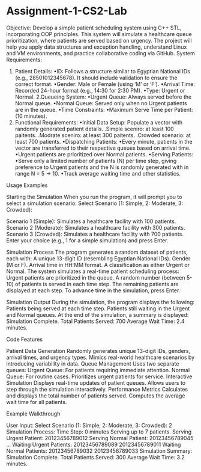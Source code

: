 # Assignment-1-CS2-Lab
Objective:
Develop a simple patient scheduling system using C++ STL, incorporating OOP principles. This
system will simulate a healthcare queue prioritization, where patients are served based on urgency.
The project will help you apply data structures and exception handling, understand Linux and VM
environments, and practice collaborative coding via GitHub.
System Requirements:
1. Patient Details:
•ID: Follows a structure similar to Egyptian National IDs (e.g., 28501012345678). It
should include validation to ensure the correct format.
•Gender: Male or Female (using ‘M’ or ‘F’).
•Arrival Time: Recorded 24-hour format (e.g., 14:30 for 2:30 PM).
•Type: Urgent or Normal.
2.Queueing System:
•Urgent Queue: Always served before the Normal queue.
•Normal Queue: Served only when no Urgent patients are in the queue.
•Time Constraints:
•Maximum Serve Time per Patient: (10 minutes).
3. Functional Requirements:
•Initial Data Setup: Populate a vector with randomly generated patient details.
.Simple sceniro: at least 100 paitents.
.Modrate sceniro: at least 300 paitents.
.Crowded scenario: at least 700 patients.
•Dispatching Patients:
•Every minute, patients in the vector are transferred to their respective queues
based on arrival time.
•Urgent patients are prioritized over Normal patients.
•Serving Patients:
•Serve only a limited number of patients (N) per time step, giving preference to
Urgent patients and the N is randomly generated with in range N = 5 -> 10.
•Track average waiting time and other statistics.

Usage Examples

Starting the Simulation
When you run the program, it will prompt you to select a simulation scenario:
Select Scenario (1: Simple, 2: Moderate, 3: Crowded):

Scenario 1 (Simple): Simulates a healthcare facility with 100 patients.
Scenario 2 (Moderate): Simulates a healthcare facility with 300 patients.
Scenario 3 (Crowded): Simulates a healthcare facility with 700 patients.
Enter your choice (e.g., 1 for a simple simulation) and press Enter.

Simulation Process
The program generates a random dataset of patients, each with:
A unique 13-digit ID (resembling Egyptian National IDs).
Gender (M or F).
Arrival time in HH:MM format.
A classification as either Urgent or Normal.
The system simulates a real-time patient scheduling process:
Urgent patients are prioritized in the queue.
A random number (between 5-10) of patients is served in each time step.
The remaining patients are displayed at each step.
To advance time in the simulation, press Enter.

Simulation Output
During the simulation, the program displays the following:
Patients being served at each time step.
Patients still waiting in the Urgent and Normal queues.
At the end of the simulation, a summary is displayed:
Simulation Complete. Total Patients Served: 700 Average Wait Time: 2.4 minutes.

Code Features

Patient Data Generation
Randomly generates unique 13-digit IDs, genders, arrival times, and urgency types.
Mimics real-world healthcare scenarios by introducing variability in data.
Queue Management
Uses two separate queues:
Urgent Queue: For patients requiring immediate attention.
Normal Queue: For routine cases.
Prioritizes urgent patients for service.
Interactive Simulation
Displays real-time updates of patient queues.
Allows users to step through the simulation interactively.
Performance Metrics
Calculates and displays the total number of patients served.
Computes the average wait time for all patients.

Example Walkthrough

User Input:
Select Scenario (1: Simple, 2: Moderate, 3: Crowded): 2
Simulation Process:
Time Step: 0 minutes
Serving up to 7 patients.
Serving Urgent Patient: 20123456789012
Serving Normal Patient: 20123456789045
...
Waiting Urgent Patients:
20123456789089 20123456789011
Waiting Normal Patients:
20123456789032 20123456789033
Simulation Summary:
Simulation Complete. Total Patients Served: 300 Average Wait Time: 3.2 minutes.
